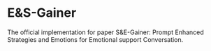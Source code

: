 # E&S-Gainer
The official implementation for  paper S&amp;E-Gainer: Prompt Enhanced Strategies and Emotions for Emotional support Conversation.
